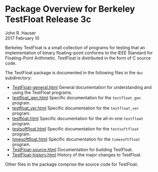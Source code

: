
Package Overview for Berkeley TestFloat Release 3c
==================================================

John R. Hauser<br>
2017 February 10


Berkeley TestFloat is a small collection of programs for testing that an
implementation of binary floating-point conforms to the IEEE Standard for
Floating-Point Arithmetic.  TestFloat is distributed in the form of C source
code.


The TestFloat package is documented in the following files in the `doc`
subdirectory:

* [TestFloat-general.html](http://www.jhauser.us/arithmetic/TestFloat-3c/doc/TestFloat-general.html) General documentation for understanding and using the TestFloat programs.
* [testfloat_gen.html](http://www.jhauser.us/arithmetic/TestFloat-3c/doc/testfloat_gen.html) Specific documentation for the `testfloat_gen` program.
* [testfloat_ver.html](http://www.jhauser.us/arithmetic/TestFloat-3c/doc/testfloat_ver.html) Specific documentation for the `testfloat_ver` program.
* [testfloat.html](http://www.jhauser.us/arithmetic/TestFloat-3c/doc/testfloat.html) Specific documentation for the all-in-one `testfloat` program.
* [testsoftfloat.html](http://www.jhauser.us/arithmetic/TestFloat-3c/doc/testsoftfloat.html) Specific documentation for the `testsoftfloat` program.
* [timesoftfloat.html](http://www.jhauser.us/arithmetic/TestFloat-3c/doc/timesoftfloat.html) Specific documentation for the `timesoftfloat` program.
* [TestFloat-source.html](http://www.jhauser.us/arithmetic/TestFloat-3c/doc/TestFloat-source.html) Documentation for building TestFloat.
* [TestFloat-history.html](http://www.jhauser.us/arithmetic/TestFloat-3c/doc/TestFloat-history.html) History of the major changes to TestFloat.

Other files in the package comprise the source code for TestFloat.

